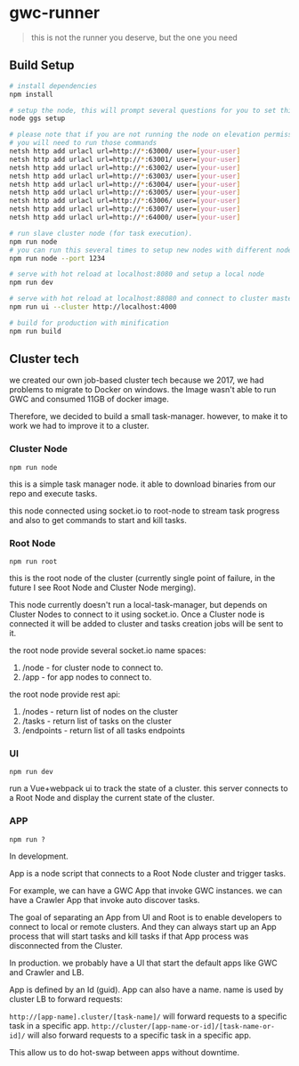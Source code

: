 # gwc-runner

> this is not the runner you deserve, but the one you need

## Build Setup

``` bash
# install dependencies
npm install

# setup the node, this will prompt several questions for you to set things up
node ggs setup

# please note that if you are not running the node on elevation permissions (admin)
# you will need to run those commands
netsh http add urlacl url=http://*:63000/ user=[your-user]
netsh http add urlacl url=http://*:63001/ user=[your-user]
netsh http add urlacl url=http://*:63002/ user=[your-user]
netsh http add urlacl url=http://*:63003/ user=[your-user]
netsh http add urlacl url=http://*:63004/ user=[your-user]
netsh http add urlacl url=http://*:63005/ user=[your-user]
netsh http add urlacl url=http://*:63006/ user=[your-user]
netsh http add urlacl url=http://*:63007/ user=[your-user]
netsh http add urlacl url=http://*:64000/ user=[your-user]

# run slave cluster node (for task execution).
npm run node
# you can run this several times to setup new nodes with different nodes
npm run node --port 1234

# serve with hot reload at localhost:8080 and setup a local node
npm run dev

# serve with hot reload at localhost:88080 and connect to cluster master node
npm run ui --cluster http://localhost:4000

# build for production with minification
npm run build

```

## Cluster tech

we created our own job-based cluster tech because we 2017, we had problems to migrate to Docker on windows.
the Image wasn't able to run GWC and consumed 11GB of docker image.

Therefore, we decided to build a small task-manager. however, to make it to work we had to improve it to a cluster.

### Cluster Node

```npm run node```

this is a simple task manager node. it able to download binaries from our repo and execute tasks.

this node connected using socket.io to root-node to stream task progress and also to get commands to start and kill tasks.

### Root Node

```npm run root```

this is the root node of the cluster (currently single point of failure, in the future I see Root Node and Cluster Node merging).

This node currently doesn't run a local-task-manager, but depends on Cluster Nodes to connect to it using socket.io. Once a Cluster node is connected it will be added to cluster and tasks creation jobs will be sent to it.

the root node provide several socket.io name spaces:
1) /node - for cluster node to connect to.
2) /app - for app nodes to connect to.

the root node provide rest api:
1) /nodes - return list of nodes on the cluster
2) /tasks - return list of tasks on the cluster
3) /endpoints - return list of all tasks endpoints

### UI

```npm run dev```

run a Vue+webpack ui to track the state of a cluster.
this server connects to a Root Node and display the current state of the cluster.

### APP

```npm run ?```

In development.

App is a node script that connects to a Root Node cluster and trigger tasks.

For example, we can have a GWC App that invoke GWC instances.
we can have a Crawler App that invoke auto discover tasks.

The goal of separating an App from UI and Root is to enable developers to connect to local or remote clusters. And they can always start up an App process that will start tasks and kill tasks if that App process was disconnected from the Cluster.

In production. we probably have a UI that start the default apps like GWC and Crawler and LB.

App is defined by an Id (guid). App can also have a name. name is used by cluster LB to forward requests:

```http://[app-name].cluster/[task-name]/``` will forward requests to a specific task in a specific app.
```http://cluster/[app-name-or-id]/[task-name-or-id]/``` will also forward requests to a specific task in a specific app.

This allow us to do hot-swap between apps without downtime.
